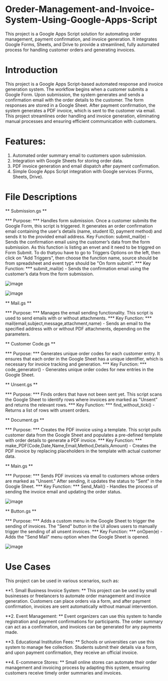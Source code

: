 # Oreder-Management-and-Invoice-System-Using-Google-Apps-Script
This project is a Google Apps Script solution for automating order management, payment confirmation, and invoice generation. It integrates Google Forms, Sheets, and Drive to provide a streamlined, fully automated process for handling customer orders and generating invoices.

# Introduction
This project is a Google Apps Script-based automated response and invoice generation system. The workflow begins when a customer submits a Google Form. Upon submission, the system generates and sends a confirmation email with the order details to the customer. The form responses are stored in a Google Sheet. After payment confirmation, the system generates a PDF invoice, which is sent to the customer via email. This project streamlines order handling and invoice generation, eliminating manual processes and ensuring efficient communication with customers.

# Features:
1. Automated order summary email to customers upon submission.
2. Integration with Google Sheets for storing order data.
3. PDF invoice generation and email dispatch after payment confirmation.
4. Simple Google Apps Script integration with Google services (Forms, Sheets, Drive).

# File Descriptions

** Submission.gs **

*** Purpose: *** Handles form submission. Once a customer submits the Google Form, this script is triggered. It generates an order confirmation email containing the user's details (name, student ID, payment method) and sends it to the provided email address.
Key Function: submit_mail(e) - Sends the confirmation email using the customer’s data from the form submission. As this function is listing an envet and it need to be triggred on Form Submit. To do thatyou have to go to Triggers Options on the left, then click on "Add Triggers", then choose the function name, source should be from spreadsheet and event type should be "On form submit".
*** Key Function: *** submit_mail(e) - Sends the confirmation email using the customer’s data from the form submission.

![image](https://github.com/user-attachments/assets/9a26143a-019f-4657-bff0-e412a9690a0b)

![image](https://github.com/user-attachments/assets/e882e7e8-feaa-48ef-951f-58c761a03c23)

** Mail.gs **

*** Purpose: *** Manages the email sending functionality. This script is used to send emails with or without attachments.
*** Key Function: *** mail(email,subject,message,attachment,name) - Sends an email to the specified address with or without PDF attachments, depending on the parameters.

** Customer Code.gs **

*** Purpose: *** Generates unique order codes for each customer entry. It ensures that each order in the Google Sheet has a unique identifier, which is necessary for invoice tracking and generation.
*** Key Function: *** code_generator() - Generates unique order codes for new entries in the Google Sheet.

** Unsent.gs **

*** Purpose: *** Finds orders that have not been sent yet. This script scans the Google Sheet to identify rows where invoices are marked as "Unsent" and returns the relevant rows.
*** Key Function: *** find_without_tick() - Returns a list of rows with unsent orders.

** Document.gs **

*** Purpose: *** Creates the PDF invoice using a template. This script pulls customer data from the Google Sheet and populates a pre-defined template with order details to generate a PDF invoice.
*** Key Function: *** make_PDF(Code,Date,Name,Email,Method,Details,Amount) - Creates the PDF invoice by replacing placeholders in the template with actual customer data.

** Main.gs **

*** Purpose: *** Sends PDF invoices via email to customers whose orders are marked as "Unsent." After sending, it updates the status to "Sent" in the Google Sheet.
*** Key Function: *** Send_Mail() - Handles the process of sending the invoice email and updating the order status.

![image](https://github.com/user-attachments/assets/1039b88a-3cc2-4f6b-83c0-313501cd6c35)


** Button.gs **

*** Purpose: *** Adds a custom menu in the Google Sheet to trigger the sending of invoices. The "Send" button in the UI allows users to manually trigger the sending of all unsent invoices.
*** Key Function: *** onOpen(e) - Adds the "Send Mail" menu option when the Google Sheet is opened.

![image](https://github.com/user-attachments/assets/a2b507ca-4099-4df0-bb10-7d275c524d73)


# Use Cases
This project can be used in various scenarios, such as:

**1. Small Business Invoice System: **
This project can be used by small businesses or freelancers to automate order management and invoice generation. Customers can place orders via a form, and after payment confirmation, invoices are sent automatically without manual intervention.

**2. Event Management: **
Event organizers can use this system to handle registration and payment confirmations for participants. The order summary can act as a confirmation, and invoices can be generated for any payments made.

**3. Educational Institution Fees: **
Schools or universities can use this system to manage fee collection. Students submit their details via a form, and upon payment confirmation, they receive an official invoice.

**4. E-commerce Stores: **
Small online stores can automate their order management and invoicing process by adapting this system, ensuring customers receive timely order summaries and invoices.


